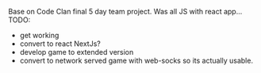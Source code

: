Base on Code Clan final 5 day team project.
Was all JS with react app... TODO:
* get working
* convert to react NextJs?
* develop game to extended version
* convert to network served game with web-socks so its actually usable.  

